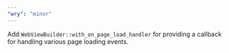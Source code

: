```yaml
---
"wry": "minor"
---
```


Add `WebViewBuilder::with_on_page_load_handler` for providing a callback for handling various page loading events.
